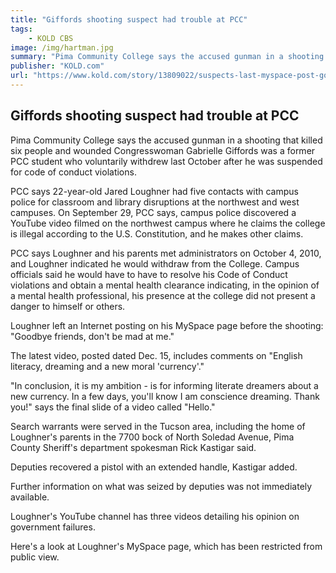 ```yaml
---
title: "Giffords shooting suspect had trouble at PCC"
tags:
    - KOLD CBS
image: /img/hartman.jpg
summary: "Pima Community College says the accused gunman in a shooting that killed six people and wounded Congresswoman Gabrielle Giffords was a former PCC student who voluntarily withdrew last October after he was suspended for code of conduct violations."
publisher: "KOLD.com"
url: "https://www.kold.com/story/13809022/suspects-last-myspace-post-goodbye-friends-dont-be-mad-at-me/"
---
```


## Giffords shooting suspect had trouble at PCC

Pima Community College says the accused gunman in a shooting that killed six people and wounded Congresswoman Gabrielle Giffords was a former PCC student who voluntarily withdrew last October after he was suspended for code of conduct violations.

PCC says 22-year-old Jared Loughner had five contacts with campus police for classroom and library disruptions at the northwest and west campuses.  On September 29, PCC says, campus police discovered a YouTube video filmed on the northwest campus where he claims the college is illegal according to the U.S. Constitution, and he makes other claims.

PCC says Loughner and his parents met administrators on October 4, 2010, and Loughner indicated he would withdraw from the College.  Campus officials said he would have to have to resolve his Code of Conduct violations and obtain a mental health clearance indicating, in the opinion of a mental health professional, his presence at the college did not present a danger to himself or others.

Loughner left an Internet posting on his MySpace page before the shooting:  "Goodbye friends, don't be mad at me."

The latest video, posted dated Dec. 15, includes comments on "English literacy, dreaming and a new moral 'currency'."

"In conclusion, it is my ambition  - is for informing literate dreamers about a new currency. In a few days, you'll know I am conscience dreaming. Thank you!" says the final slide of a video called "Hello."

Search warrants were served in the Tucson area, including the home of Loughner's parents in the 7700 bock of North Soledad Avenue, Pima County Sheriff's department spokesman Rick Kastigar said.

Deputies recovered a pistol with an extended handle, Kastigar added.

Further information on what was seized by deputies was not immediately available.

Loughner's YouTube channel has three videos detailing his opinion on government failures.

Here's a look at Loughner's MySpace page, which has been restricted from public view.
